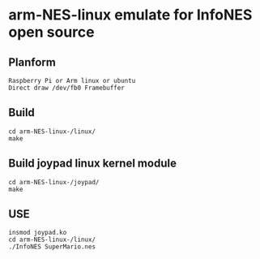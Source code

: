 # arm-NES-linux emulate for InfoNES open source
## Planform
	Raspberry Pi or Arm linux or ubuntu
	Direct draw /dev/fb0 Framebuffer

## Build
	cd arm-NES-linux-/linux/
	make

## Build joypad linux kernel module
	cd arm-NES-linux-/joypad/
	make


## USE
	insmod joypad.ko
	cd arm-NES-linux-/linux/
	./InfoNES SuperMario.nes

